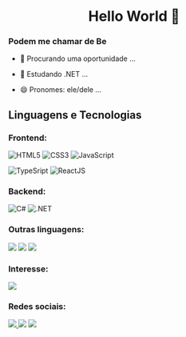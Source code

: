 <h1 align="center">Hello World 👋</h1>
</hr>

<h3>Podem me chamar de Be</h3>


- 🔭 Procurando uma oportunidade ...


- 🌱 Estudando .NET ...


- 😄 Pronomes: ele/dele ...


<h2>Linguagens e Tecnologias</h2>
<h3 align="left">Frontend:</h3>
<p align="left">
  <img alt="HTML5" src=https://img.shields.io/badge/html5-%23E34F26.svg?style=for-the-badge&logo=html5&logoColor=white />
  <img alt="CSS3" src=https://img.shields.io/badge/css3-%231572B6.svg?style=for-the-badge&logo=css3&logoColor=white />
  <img alt="JavaScript" src=https://img.shields.io/badge/javascript-%23323330.svg?style=for-the-badge&logo=javascript&logoColor=%23F7DF1E. />
</p>
<p align="left">
  <img alt="TypeSript" src="https://img.shields.io/badge/typescript-%23007ACC.svg?style=for-the-badge&logo=typescript&logoColor=white"/>
  <img alt="ReactJS" src=https://img.shields.io/badge/react-%2320232a.svg?style=for-the-badge&logo=react&logoColor=%2361DAFB />
</p>

<h3 align="left">Backend:</h3>
<p align="left">
  <img alt="C#" src=https://img.shields.io/badge/c%23-%23239120.svg?style=for-the-badge&logo=c-sharp&logoColor=white?style=for-the-badge&logo=python&logoColor=white />
  <img alt=".NET" src= https://img.shields.io/badge/.NET-5C2D91?style=for-the-badge&logo=.net&logoColor=white />
</p>

<h3 align="left">Outras linguagens:</h3>
<p align="left">
  <img src= https://img.shields.io/badge/c-%2300599C.svg?style=for-the-badge&logo=c&logoColor=white />
  <img src= https://img.shields.io/badge/c++-%2300599C.svg?style=for-the-badge&logo=c%2B%2B&logoColor=white/>
  <img src= https://img.shields.io/badge/java-%23ED8B00.svg?style=for-the-badge&logo=java%2B%2B&logoColor=white/>
</p>

<h3 align="left">Interesse:</h3>
<p align="left">
  <img src=https://img.shields.io/badge/python-%2314354C.svg?style=for-the-badge&logo=python&logoColor=white />
</p>


<h3 align="left">Redes sociais:</h3>
<p align="left">
  <a href="https://www.linkedin.com/in/bernardo-cavanellas?lipi=urn%3Ali%3Apage%3Ad_flagship3_profile_view_base_contact_details%3BwfbqtvUoRACUbgGEV%2BGRLQ%3D%3D" target="_blank"><img src="https://img.shields.io/badge/linkedin-%230077B5.svg?style=for-the-badge&logo=linkedin"&logoColor="white"/> <a/>
  <a href="mailto:bernardobiondini@gmail.com"><img src=https://img.shields.io/badge/Gmail-D14836?style=for-the-badge&logo=gmail&logoColor=white/></a>
  <a href="https://www.instagram.com/obernardocb/" target="_blank"> <img src="https://img.shields.io/badge/obernardocb-%23E4405F.svg?style=for-the-badge&logo=Instagram&logoColor=white"/></a>
</p>
